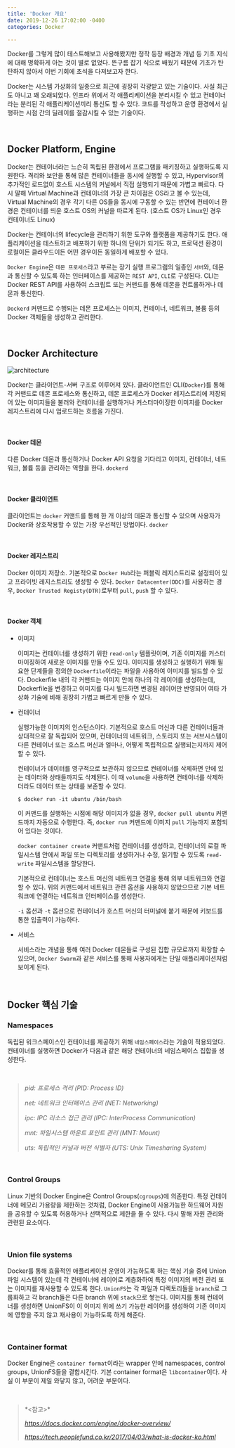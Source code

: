 ```yaml
---
title: 'Docker 개요'
date: 2019-12-26 17:02:00 -0400
categories: Docker

---
```


Docker를 그렇게 많이 테스트해보고 사용해봤지만 정작 등장 배경과 개념 등 기초 지식에 대해 명확하게 아는 것이 별로 없었다. 뜬구름 잡기 식으로 배웠기 때문에 기초가 탄탄하지 않아서 이번 기회에 초석을 다져보고자 한다.

Docker는 시스템 가상화의 일종으로 최근에 굉장히 각광받고 있는 기술이다. 사실 최근도 아니고 꽤 오래되었다. 인프라 위에서 각 애플리케이션을 분리시킬 수 있고 컨테이너라는 분리된 각 애플리케이션끼리 통신도 할 수 있다. 코드를 작성하고 운영 환경에서 실행하는 시점 간의 딜레이를 절감시킬 수 있는 기술이다.

<br>

## Docker Platform, Engine

Docker는 컨테이너라는 느슨히 독립된 환경에서 프로그램을 패키징하고 실행하도록 지원한다. 격리와 보안을 통해 많은 컨테이너들을 동시에 실행할 수 있고, Hypervisor의 추가적인 로드없이 호스트 시스템의 커널에서 직접 실행되기 때문에 가볍고 빠르다. 다시 말해 Virtual Machine과 컨테이너의 가장 큰 차이점은 OS라고 볼 수 있는데, Virtual Machine의 경우 각기 다른 OS들을 동시에 구동할 수 있는 반면에 컨테이너 환경은 컨테이너를 띄운 호스트 OS의 커널을 따르게 된다. (호스트 OS가 Linux인 경우 컨테이너도 Linux)

Docker는 컨테이너의 lifecycle을 관리하기 위한 도구와 플랫폼을 제공하기도 한다. 애플리케이션을 테스트하고 배포하기 위한 하나의 단위가 되기도 하고, 프로덕션 환경이 로컬이든 클라우드이든 어떤 경우이든 동일하게 배포할 수 있다.

`Docker Engine`은 `데몬 프로세스`라고 부르는 장기 실행 프로그램의 일종인 `서버`와, 데몬과 통신할 수 있도록 하는 인터페이스를 제공하는 `REST API`, `CLI`로 구성된다. CLI는 Docker REST API를 사용하여 스크립트 또는 커맨드를 통해 데몬을 컨트롤하거나 데몬과 통신한다.

`Dockerd` 커맨드로 수행되는 데몬 프로세스는 이미지, 컨테이너, 네트워크, 볼륨 등의 Docker 객체들을 생성하고 관리한다.

<br>

## Docker Architecture

![architecture](https://user-images.githubusercontent.com/12066892/71462973-5171b300-27f8-11ea-814a-2a8a9733efc6.png)

Docker는 클라이언트-서버 구조로 이루어져 있다. 클라이언트인 CLI(`Docker`)를 통해 각 커맨드로 데몬 프로세스와 통신하고, 데몬 프로세스가 Docker 레지스트리에 저장되어 있는 이미지들을 불러와 컨테이너를 실행하거나 커스터마이징한 이미지를 Docker 레지스트리에 다시 업로드하는 흐름을 가진다.

<br>

#### Docker 데몬

다른 Docker 데몬과 통신하거나 Docker API 요청을 기다리고 이미지, 컨테이너, 네트워크, 볼륨 등을 관리하는 역할을 한다. `dockerd`

<br>

#### Docker 클라이언트

클라이언트는 `docker` 커맨드를 통해 한 개 이상의 데몬과 통신할 수 있으며 사용자가 Docker와 상호작용할 수 있는 가장 우선적인 방법이다. `docker`

<br>

#### Docker 레지스트리

Docker 이미지 저장소. 기본적으로 `Docker Hub`라는 퍼블릭 레지스트리로 설정되어 있고 프라이빗 레지스트리도 생성할 수 있다. `Docker Datacenter(DDC)`를 사용하는 경우, `Docker Trusted Registy(DTR)`로부터 `pull`, `push` 할 수 있다.

<br>

#### Docker 객체

- 이미지

    이미지는 컨테이너를 생성하기 위한 `read-only` 템플릿이며, 기존 이미지를 커스터마이징하여 새로운 이미지를 만들 수도 있다. 이미지를 생성하고 실행하기 위해 필요한 단계들을 정의한 `Dockerfile`이라는 파일을 사용하여 이미지를 빌드할 수 있다. Dockerfile 내의 각 커맨드는 이미지 안에 하나의 각 레이어를 생성하는데, Dockerfile을 변경하고 이미지를 다시 빌드하면 변경된 레이어만 반영되어 여타 가상화 기술에 비해 굉장히 가볍고 빠르게 만들 수 있다.

- 컨테이너

    실행가능한 이미지의 인스턴스이다. 기본적으로 호스트 머신과 다른 컨테이너들과 상대적으로 잘 독립되어 있으며, 컨테이너의 네트워크, 스토리지 또는 서브시스템이 다른 컨테이너 또는 호스트 머신과 얼마나, 어떻게 독립적으로 실행되는지까지 제어할 수 있다.

    컨테이너가 데이터를 영구적으로 보관하지 않으므로 컨테이너를 삭제하면 안에 있는 데이터와 상태들까지도 삭제된다. 이 때 `volume`을 사용하면 컨테이너를 삭제하더라도 데이터 또는 상태를 보존할 수 있다.

    ```
    $ docker run -it ubuntu /bin/bash
    ```

    이 커맨드를 실행하는 시점에 해당 이미지가 없을 경우, `docker pull ubuntu` 커맨드까지 자동으로 수행한다. 즉, `docker run` 커맨드에 이미지 `pull` 기능까지 포함되어 있다는 것이다.

    `docker container create` 커맨드처럼 컨테이너를 생성하고, 컨테이너의 로컬 파일시스템 안에서 파일 또는 디렉토리를 생성하거나 수정, 읽기할 수 있도록 `read-write` 파일시스템을 할당한다.

    기본적으로 컨테이너는 호스트 머신의 네트워크 연결을 통해 외부 네트워크와 연결할 수 있다. 위의 커맨드에서 네트워크 관련 옵션을 사용하지 않았으므로 기본 네트워크에 연결하는 네트워크 인터페이스를 생성한다.

    `-i` 옵션과 `-t` 옵션으로 컨테이너가 호스트 머신의 터미널에 붙기 때문에 키보드를 통한 입출력이 가능하다.

- 서비스

    서비스라는 개념을 통해 여러 Docker 데몬들로 구성된 집합 규모로까지 확장할 수 있으며, `Docker Swarm`과 같은 서비스를 통해 사용자에게는 단일 애플리케이션처럼 보이게 된다.

<br>

## Docker 핵심 기술

### Namespaces

독립된 워크스페이스인 컨테이너를 제공하기 위해 `네임스페이스`라는 기술이 적용되었다. 컨테이너를 실행하면 Docker가 다음과 같은 해당 컨테이너의 네임스페이스 집합을 생성한다.

<br>

> *pid: 프로세스 격리 (PID: Process ID)*
>
> *net: 네트워크 인터페이스 관리 (NET: Networking)*
>
> *ipc: IPC 리소스 접근 관리 (IPC: InterProcess Communication)*
>
> *mnt: 파일시스템 마운트 포인트 관리 (MNT: Mount)*
>
> *uts: 독립적인 커널과 버전 식별자 (UTS: Unix Timesharing System)*

<br>

### Control Groups

Linux 기반의 Docker Engine은 Control Groups(`cgroups`)에 의존한다. 특정 컨테이너에 메모리 가용량을 제한하는 것처럼, Docker Engine이 사용가능한 하드웨어 자원을 공유할 수 있도록 허용하거나 선택적으로 제한을 둘 수 있다. 다시 말해 자원 관리와 관련된 요소이다.

<br>

### Union file systems

Docker를 통해 효율적인 애플리케이션 운영이 가능하도록 하는 핵심 기술 중에 Union 파일 시스템이 있는데 각 컨테이너에 레이어로 계층화하여 특정 이미지의 버전 관리 또는 이미지를 재사용할 수 있도록 한다. `UnionFS`는 각 파일과 디렉토리들을 `branch`로 그룹화하고 각 branch들은 다른 branch 위에 `stack`으로 쌓는다. 이미지를 통해 컨테이너를 생성하면 UnionFS이 이 이미지 위에 쓰기 가능한 레이어를 생성하여 기존 이미지에 영향을 주지 않고 재사용이 가능하도록 하게 해준다.

<br>

### Container format

Docker Engine은 `container format`이라는 wrapper 안에 namespaces, control groups, UnionFS들을 결합시킨다. 기본 container format은 `libcontainer`이다. 사실 이 부분이 제일 와닿지 않고, 어려운 부분이다.

<br>

> \*<참고>*
>
> *https://docs.docker.com/engine/docker-overview/*
>
> *https://tech.peoplefund.co.kr/2017/04/03/what-is-docker-ko.html*
